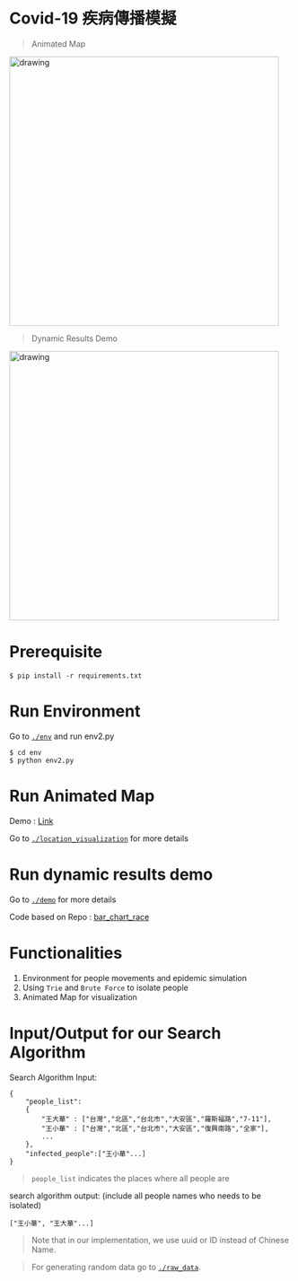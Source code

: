 # Covid-19 疾病傳播模擬

> Animated Map

<img src="https://i.imgur.com/QvwzACg.gif" alt="drawing" width="480"/>

> Dynamic Results Demo

<img src="https://i.imgur.com/OIf1CTz.gif" alt="drawing" width="480"/>

# Prerequisite
```
$ pip install -r requirements.txt
```

# Run Environment
Go to [`./env`](./env) and run env2.py
```
$ cd env
$ python env2.py
```
# Run Animated Map
Demo : [Link](https://youtu.be/cUGV4uGejgQ)

Go to [`./location_visualization`](./location_visualization) for more details

# Run dynamic results demo
Go to [`./demo`](./demo) for more details

Code based on Repo : [bar_chart_race](https://github.com/dexplo/bar_chart_race)

# Functionalities
1. Environment for people movements and epidemic simulation
2. Using `Trie` and `Brute Force` to isolate people
3. Animated Map for visualization



# Input/Output for our Search Algorithm

Search Algorithm Input: 
```
{
    "people_list":
    {
        "王大華" : ["台灣","北區","台北市","大安區","羅斯福路","7-11"],
        "王小華" : ["台灣","北區","台北市","大安區","復興南路","全家"],
        ...
    },
    "infected_people":["王小華"...]
}
```
> `people_list` indicates the places where all people are

search algorithm output: (include all people names who needs to be isolated)
```
["王小華", "王大華"...]
```
> Note that in our implementation, we use uuid or ID instead of Chinese Name.

> For generating random data go to [`./raw_data`](./raw_data).
